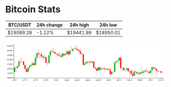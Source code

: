 # Bitcoin Stats

BTC/USDT|24h change|24h high|24h low|
|---|---|---|---|
|$19089.28|-1.12%|$19441.99|$18950.01|

<img src="./chart.svg">
